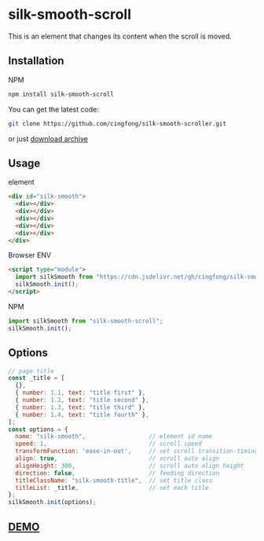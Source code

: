 # silk-smooth-scroll

This is an element that changes its content when the scroll is moved.

## Installation

NPM

```bash
npm install silk-smooth-scroll
```

You can get the latest code:

```bash
git clone https://github.com/cingfong/silk-smooth-scroller.git
```

or just [download archive](https://github.com/cingfong/silk-smooth-scroller/archive/refs/heads/master.zip)

## Usage

element

```html
<div id="silk-smooth">
  <div></div>
  <div></div>
  <div></div>
  <div></div>
  <div></div>
</div>
```

Browser ENV

```html
<script type="module">
  import silkSmooth from "https://cdn.jsdelivr.net/gh/cingfong/silk-smooth-scroller/silk-smooth.js";
  silkSmooth.init();
</script>
```

NPM

```javascript
import silkSmooth from "silk-smooth-scroll";
silkSmooth.init();
```

## Options

```javascript
// page title
const _title = [
  {},
  { number: 1.1, text: "title first" },
  { number: 1.2, text: "title second" },
  { number: 1.3, text: "title third" },
  { number: 1.4, text: "title fourth" },
];
const options = {
  name: "silk-smooth",                  // element id name
  speed: 1,                             // scroll speed
  transformFunction: 'ease-in-out',     // set scroll transition-timing-function, default linear 
  align: true,                          // scroll auto align
  alignHeight: 300,                     // scroll auto align height
  direction: false,                     // feeding direction
  titleClassName: "silk-smooth-title",  // set title class
  titleList: _title,                    // set each title
};
silkSmooth.init(options);
```

## [DEMO](https://jsfiddle.net/cingfong/r0ubmt3h/3/)
